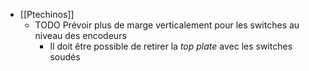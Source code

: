 - [[Ptechinos]]
	- TODO Prévoir plus de marge verticalement pour les switches au niveau des encodeurs
		- Il doit être possible de retirer la *top plate* avec les switches soudés